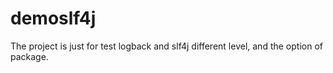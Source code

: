 # demoslf4j
The project is just for test logback and slf4j different level, and the option of package.